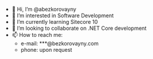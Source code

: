- 👋 Hi, I’m @abezkorovayny
- 👀 I’m interested in Software Development
- 🌱 I’m currently learning Sitecore 10
- 💞️ I’m looking to collaborate on .NET Core development
- 📫 How to reach me:
  - e-mail: ***@bezkorovayny.com
  - phone: upon request

<!---
abezkorovayny/abezkorovayny is a ✨ special ✨ repository because its `README.md` (this file) appears on your GitHub profile.
You can click the Preview link to take a look at your changes.
--->
